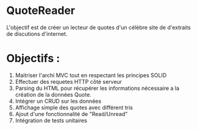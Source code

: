 # QuoteReader

L'objectif est de créer un lecteur de quotes d'un célèbre site de d'extraits de discutions d'internet.

# Objectifs : 
1. Maitriser l'archi MVC tout en respectant les principes SOLID
2. Effectuer des requetes HTTP côté serveur
3. Parsing du HTML pour récupérer les informations nécessaire a la création de la données Quote. 
4. Intégrer un CRUD sur les données
5. Affichage simple des quotes avec différent tris
6. Ajout d'une fonctionnalité de "Read/Unread"
7. Intégration de tests unitaires